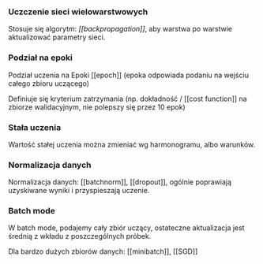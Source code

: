### Uczczenie sieci wielowarstwowych

Stosuje się algorytm: *[[backpropagation]]*, aby warstwa po warstwie aktualizować parametry sieci.

### Podział na epoki
Podział uczenia na Epoki [[epoch]] (epoka odpowiada podaniu na wejściu całego zbioru uczącego)

Definiuje się kryterium zatrzymania (np. dokładność / [[cost function]] na zbiorze walidacyjnym, nie polepszy się przez 10 epok)

### Stała uczenia
Wartość stałej uczenia można zmieniać wg harmonogramu, albo warunków.

### Normalizacja danych
Normalizacja danych: [[batchnorm]], [[dropout]], ogólnie poprawiają uzyskiwane wyniki i przyspieszają uczenie.

### Batch mode
W batch mode, podajemy cały zbiór uczący, ostateczne aktualizacja jest średnią z wkładu z poszczególnych próbek.

Dla bardzo dużych zbiorów danych: [[minibatch]], [[SGD]]